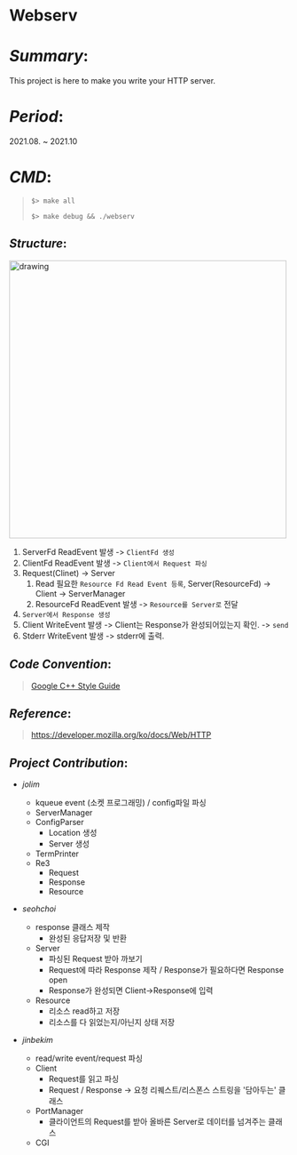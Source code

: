 # Webserv

# *Summary*:
This project is here to make you write your HTTP server.

# *Period*:
2021.08. ~ 2021.10

# *CMD*:
> `$> make all`
>
> `$> make debug && ./webserv`


## *Structure*:
<img src="https://user-images.githubusercontent.com/59330110/137316671-2ffe88a7-d14c-498b-b27b-1d199e906bb6.png" alt="drawing" width="500"/>

1. ServerFd ReadEvent 발생 -> `ClientFd 생성`
2. ClientFd ReadEvent 발생 -> `Client에서 Request 파싱`
3. Request(Clinet) -> Server
   1. Read 필요한 `Resource Fd Read Event 등록`, Server(ResourceFd) -> Client -> ServerManager
   2. ResourceFd ReadEvent 발생 -> `Resource를 Server로` 전달
4. `Server에서 Response 생성`
5. Client WriteEvent 발생 -> Client는 Response가 완성되어있는지 확인. -> `send`
6. Stderr WriteEvent 발생 -> stderr에 출력.

## *Code Convention*:
> [Google C++ Style Guide](https://google.github.io/styleguide/cppguide.html#The__define_Guard)

## *Reference*:
> https://developer.mozilla.org/ko/docs/Web/HTTP
>

## *Project Contribution*:

- *jolim*
	- kqueue event (소켓 프로그래밍) / config파일 파싱
	- ServerManager
	- ConfigParser
		- Location 생성
		- Server 생성
	- TermPrinter
	- Re3
		- Request
		- Response
		- Resource

- *seohchoi*
	- response 클래스 제작
		- 완성된 응답저장 및 반환
	- Server
		- 파싱된 Request 받아 까보기
		- Request에 따라 Response 제작 / Response가 필요하다면 Response open
		- Response가 완성되면 Client->Response에 입력
	- Resource
		- 리소스 read하고 저장
		- 리소스를 다 읽었는지/아닌지 상태 저장

- *jinbekim*
	- read/write event/request 파싱
	- Client
		- Request를 읽고 파싱
		- Request / Response -> 요청 리퀘스트/리스폰스 스트링을 '담아두는' 클래스
	- PortManager
		- 클라이언트의 Request를 받아 올바른 Server로 데이터를 넘겨주는 클래스
	- CGI

